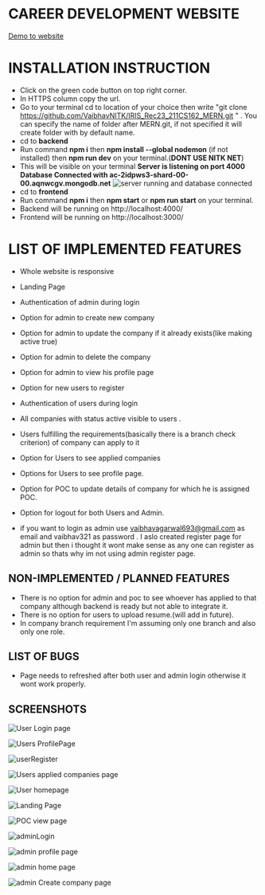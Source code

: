 # CAREER DEVELOPMENT WEBSITE


[Demo to website](https://screenrec.com/share/TWNUpkg9EQ)


# INSTALLATION INSTRUCTION
- Click on the green code button on top right corner.
- In HTTPS column copy the url.
- Go to your terminal cd to location of your choice then write "git clone https://github.com/VaibhavNITK/IRIS_Rec23_211CS162_MERN.git  " . You can specify the name of folder after MERN.git, if not specified it will create folder with by default name.
- cd to **backend**
- Run command **npm i** then **npm install --global nodemon** (if not installed) then **npm run dev** on your terminal.(**DONT USE NITK NET**)
- This will be visible on your terminal **Server is listening on port 4000
Database Connected with ac-2idpws3-shard-00-00.aqnwcgv.mongodb.net**
![server running and database connected](https://user-images.githubusercontent.com/95856567/235909083-d60493f1-9099-4dd2-861b-8da59e15c337.png)
- cd to **frontend**
- Run command **npm i** then **npm start** or **npm run start** on your terminal.
- Backend will be running on http://localhost:4000/
- Frontend will be running on http://localhost:3000/


# LIST OF IMPLEMENTED FEATURES
- Whole website is responsive
- Landing Page
- Authentication of admin during login
- Option for admin to create new company 
- Option for admin to update the company if it already exists(like making active true)
- Option for admin to delete the company
- Option for admin to view his profile page
- Option for new users to register
- Authentication of users during login
- All companies with status active visible to users .
- Users fulfilling the requirements(basically there is a branch check criterion) of company can apply to it
- Option for Users to see applied companies
- Options for Users to see profile page.
- Option for POC to update details of company for which he is assigned POC.
- Option for logout for both Users and Admin.

- if you want to login as admin use vaibhavagarwal693@gmail.com as email and vaibhav321 as password . I aslo created register page for admin but then i thought it wont make sense as any one can register as admin so thats why im not using admin register page.


## NON-IMPLEMENTED / PLANNED FEATURES

- There is no option for admin and poc to see whoever has applied to that company although backend is ready but not able to integrate it.
- There is no option for users to upload resume.(will add in future).
- In company branch requirement I'm assuming only one branch and also only one role.

## LIST OF BUGS

- Page needs to refreshed after both user and admin login otherwise it wont work properly.

## SCREENSHOTS
![User Login page](https://user-images.githubusercontent.com/95856567/235907393-609bf83c-a8eb-46a3-9af4-9a4f2da5220a.png)

![Users ProfilePage](https://user-images.githubusercontent.com/95856567/235907745-da6ede53-a7b2-4847-8ce7-d1f6d27b4319.png)

![userRegister](https://user-images.githubusercontent.com/95856567/235907819-94d8911f-4cd1-4a43-be57-91b4953b66ca.png)

![Users applied companies page](https://user-images.githubusercontent.com/95856567/235907947-258d8c5b-cf90-48cb-b7da-9ff78ae6e1f6.png)

![User homepage](https://user-images.githubusercontent.com/95856567/235908005-d2cfa5c2-c4d7-4959-a1eb-8569c3c93288.png)

![Landing Page](https://user-images.githubusercontent.com/95856567/235908136-24b3bcbf-a2ca-4b4f-9930-50942caf9ad3.png)

![POC view page](https://user-images.githubusercontent.com/95856567/235908208-8cabd9c5-387f-4323-a606-db0c82e8b06f.png)

![adminLogin](https://user-images.githubusercontent.com/95856567/235908260-1ffe365b-77e5-4075-9558-f5ded667a2a5.png)

![admin profile page](https://user-images.githubusercontent.com/95856567/235908378-166af923-b471-4a96-ae07-7e45de1fcddf.png)

![admin home page](https://user-images.githubusercontent.com/95856567/235908487-8dd54bdf-663c-4fee-9184-ed6bc0cb61b0.png)

![admin Create company page](https://user-images.githubusercontent.com/95856567/235908542-0446767f-0c11-4aac-8499-5a07a7ff6161.png)


